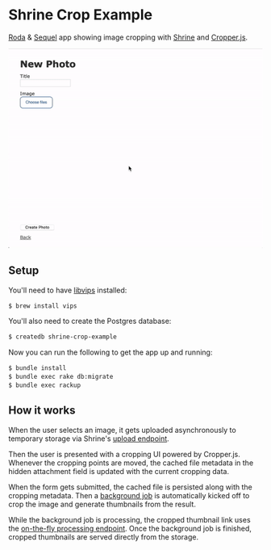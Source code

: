 # Shrine Crop Example

[Roda] & [Sequel] app showing image cropping with [Shrine] and [Cropper.js].

![demo screen recording](/demo.gif)

## Setup

You'll need to have [libvips] installed:

```sh
$ brew install vips
```

You'll also need to create the Postgres database:

```sh
$ createdb shrine-crop-example
```

Now you can run the following to get the app up and running:

```sh
$ bundle install
$ bundle exec rake db:migrate
$ bundle exec rackup
```

## How it works

When the user selects an image, it gets uploaded asynchronously to temporary
storage via Shrine's [upload endpoint].

Then the user is presented with a cropping UI powered by Cropper.js. Whenever
the cropping points are moved, the cached file metadata in the hidden attachment
field is updated with the current cropping data.

When the form gets submitted, the cached file is persisted along with the
cropping metadata. Then a [background job] is automatically kicked off to crop
the image and generate thumbnails from the result.

While the background job is processing, the cropped thumbnail link uses the
[on-the-fly processing endpoint][derivation endpoint]. Once the background job
is finished, cropped thumbnails are served directly from the storage.

[Roda]: https://roda.jeremyevans.net/
[Sequel]: https://sequel.jeremyevans.net/
[Shrine]: https://shrinerb.com
[Cropper.js]: https://fengyuanchen.github.io/cropperjs/
[libvips]: http://libvips.github.io/libvips/
[upload endpoint]: https://shrinerb.com/docs/plugins/upload_endpoint
[background job]: https://shrinerb.com/docs/plugins/backgrounding
[derivation endpoint]: https://shrinerb.com/docs/plugins/derivation_endpoint
